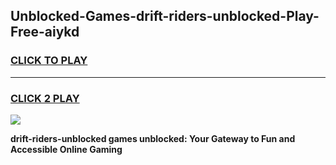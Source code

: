 
## Unblocked-Games-drift-riders-unblocked-Play-Free-aiykd
<h3>
<a href="https://premium76.site?title=drift-riders-unblocked&ref=18A1">CLICK TO PLAY</a></h3>
<hr>

<h3>
<a href="https://premium76.site?title=drift-riders-unblocked&ref=18A1">CLICK 2 PLAY</a>
  
</h3>

<a href="https://premium76.site?title=drift-riders-unblocked&ref=18A1"><img src="https://clearcache.store/games.png"></a>


**drift-riders-unblocked games unblocked: Your Gateway to Fun and Accessible Online Gaming**
